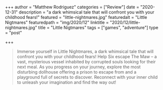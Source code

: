 +++
author = "Matthew Rodriguez"
categories = ["Review"]
date = "2020-12-31"
description = "a dark whimsical tale that will confront you with your childhood fears!"
featured = "little-nightmares.jpg"
featuredalt = "Little Nigtmares"
featuredpath = "img/2020/12"
linktitle = "2020/12/little-nightmares.jpg"
title = "Little Nigtmares"
tags = ["games", "adventure"]
type = "post"

+++

> Immerse yourself in Little Nightmares, a dark whimsical tale that will confront you with your childhood fears! Help Six escape The Maw – a vast, mysterious vessel inhabited by corrupted souls looking for their next meal. As you progress on your journey, explore the most disturbing dollhouse offering a prison to escape from and a playground full of secrets to discover. Reconnect with your inner child to unleash your imagination and find the way out!